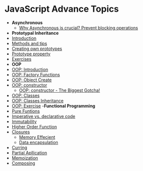 
  # JavaScript Advance Topics
  
-  **Asynchronous**
	- [Why Asynchronous is crucial? Prevent blocking operations](Async-intro.md)
-  **Prototypal Inheritance**
  - [Introduction](Prototypal-inheritance.md)
  - [Methods and tips](Prototypal-inheritance-methods.md)
  - [Creating own prototypes](Prototypal-inheritance-creating-prototypes.md)
  - [Prototype property](Prototypal-inheritance-propotype-property.md)
  - [Exercises](Prototypal-inheritance-exercise.md)
-  **OOP**
  - [OOP: Introduction](Object-oriented-programing.md)
  - [OOP: Factory Functions](Object-oriented-programing-factory-functions.md)
  - [OOP: Object Create](Object-oriented-programing-object-create.md)
  - [OOP: constructor](Object-oriented-programing-constructor.md)
    - [OOP: constructor - The Biggest Gotcha!](Object-oriented-programing-constructor-gotcha.md)
  - [OOP: Classes](Object-oriented-programing-classes.md)
  - [OOP: Classes Inheritance](Object-oriented-programing-classes-inheritance.md)
  - [OOP: Exercise](Object-oriented-programming-exercise.md)
-**Functional Programming**
  - [Pure Funtions](Functional-prog-pure-functions.md)
  - [Imperative vs. declarative code](Functional-prog-imperative-vs-delcerative.md)
  - [Immutability](Functional-prog-immutability.md)
  - [Higher Order Function](../04-Functions/Higher-order-function.md)
  - [Closures](../04-Functions/Closure.md)
    - [Memory Effecient](../04-Functions/Closure-memory.md)
    - [Data encapsulation](../04-Functions/Closure-data-encapsulation.md)
  - [Curring](../04-Functions/Curring.md)
  - [Partial Apllication](Partial-Application.md)
  - [Memoization](Memoization.md)
  - [Composing](Compose.md)